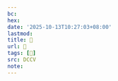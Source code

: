 ```yaml
---
bc:
hex:
date: '2025-10-13T10:27:03+08:00'
lastmod:
title: 􄈴
url: 􄈴
tags: [𡱂]
src: DCCV
note:
---
```

